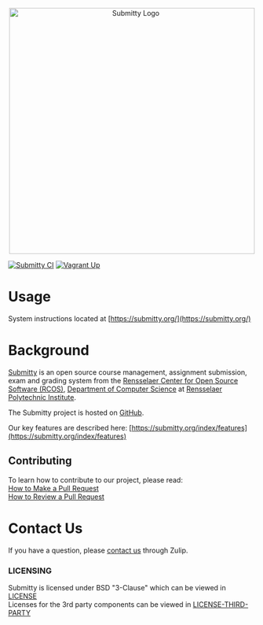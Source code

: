 <p align="center">
  <picture>
    <source media="(prefers-color-scheme: dark)" srcset="https://github.com/Submitty/Submitty/blob/main/site/public/img/submitty_logo_white.png?raw=true">
    <img src="https://github.com/Submitty/Submitty/blob/main/site/public/img/submitty_logo.png?raw=true" alt="Submitty Logo" width="500px"/>
  </picture>
</p>

[![Submitty CI](https://github.com/Submitty/Submitty/actions/workflows/submitty_ci.yml/badge.svg?event=push)](https://github.com/Submitty/Submitty/actions/workflows/submitty_ci.yml)
[![Vagrant Up](https://github.com/Submitty/Submitty/actions/workflows/vagrant_up.yaml/badge.svg)](https://github.com/Submitty/Submitty/actions/workflows/vagrant_up.yaml)

# Usage

System instructions located at [https://submitty.org/](https://submitty.org/)

# Background

[Submitty](https://submitty.org) is an open source course management, assignment submission, exam and grading system
from the [Rensselaer Center for Open Source Software (RCOS)](https://new.rcos.io/),
[Department of Computer Science](https://compsci.rpi.edu/) at
[Rensselaer Polytechnic Institute](https://www.rpi.edu/).

The Submitty project is hosted on [GitHub](https://github.com/Submitty).

Our key features are described here: [https://submitty.org/index/features](https://submitty.org/index/features)


## Contributing

To learn how to contribute to our project, please read:  
[How to Make a Pull Request](https://submitty.org/developer/getting_started/make_a_pull_request)  
[How to Review a Pull Request](https://submitty.org/developer/getting_started/review_a_pull_request)  


# Contact Us

If you have a question, please [contact us](https://submitty.org/index/contact) through Zulip.


### LICENSING

Submitty is licensed under BSD "3-Clause" which can be viewed in [LICENSE](LICENSE.md)  
Licenses for the 3rd party components can be viewed in [LICENSE-THIRD-PARTY](LICENSE-THIRD-PARTY.md)

